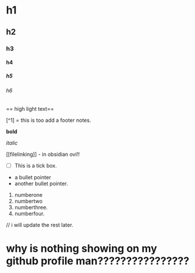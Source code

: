 # h1
## h2
### h3
#### h4
##### h5
###### h6

== high light text==

[^1] = this is too add a footer notes.

**bold**

*italic*

[[filelinking]] - in obsidian ovi!!

- [ ] This is a tick box.

- a bullet pointer
- another bullet pointer.

1. numberone
2. numbertwo
3. numberthree.
4. numberfour.

// i will update the rest later.

# why is nothing showing on my github profile man????????????????
